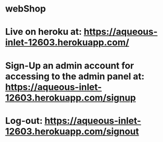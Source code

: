 # webShop
# Live on heroku at: https://aqueous-inlet-12603.herokuapp.com/
# Sign-Up an admin account for accessing to the admin panel at: https://aqueous-inlet-12603.herokuapp.com/signup
# Log-out: https://aqueous-inlet-12603.herokuapp.com/signout
